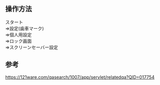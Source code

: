## 操作方法
スタート  
⇒設定(歯車マーク)  
⇒個人用設定  
⇒ロック画面  
⇒スクリーンセーバー設定


## 参考
https://121ware.com/qasearch/1007/app/servlet/relatedqa?QID=017754
